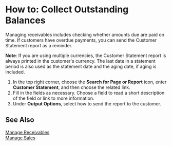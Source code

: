<properties
                pageTitle="How to: Collect Outstanding Balances| Financials"
                description="How to: Collect Outstanding Balances"
                services="project-madeira"
                documentationCenter=""
                authors="SorenGP"
/>
<tags
    ms.service="project-madeira"
    ms.topic="article"
    ms.devlang="na"
    ms.tgt_pltfrm="na"
    ms.workload="na"
    ms.date="05/12/2016"
    ms.author="SorenGP" />

# How to: Collect Outstanding Balances
Managing receivables includes checking whether amounts due are paid on time. If customers have overdue payments, you can send the Customer Statement report as a reminder.

**Note**: If you are using multiple currencies, the Customer Statement report is always printed in the customer's currency. The last date in a statement period is also used as the statement date and the aging date, if aging is included.

1. In the top right corner, choose the **Search for Page or Report** icon, enter **Customer Statement**, and then choose the related link.
2. Fill in the fields as necessary. Choose a field to read a short description of the field or link to more information.
3. Under **Output Options**, select how to send the report to the customer.

## See Also
[Manage Receivables](receivables-manage-receivables.md)  
[Manage Sales](sales-manage-sales.md)
